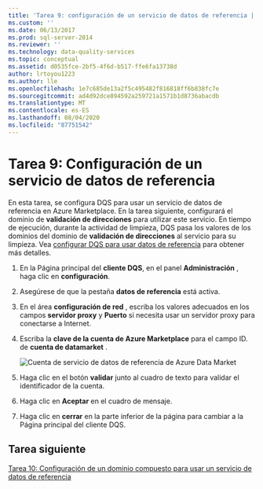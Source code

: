 ```yaml
---
title: 'Tarea 9: configuración de un servicio de datos de referencia | Microsoft Docs'
ms.custom: ''
ms.date: 06/13/2017
ms.prod: sql-server-2014
ms.reviewer: ''
ms.technology: data-quality-services
ms.topic: conceptual
ms.assetid: d0535fce-2bf5-4f6d-b517-ffe6fa13738d
author: lrtoyou1223
ms.author: lle
ms.openlocfilehash: 1e7c685de13a2f5c495482f816818ff6b838fc7e
ms.sourcegitcommit: ad4d92dce894592a259721a1571b1d8736abacdb
ms.translationtype: MT
ms.contentlocale: es-ES
ms.lasthandoff: 08/04/2020
ms.locfileid: "87751542"
---
```

# <a name="task-9-configuring-a-reference-data-service"></a>Tarea 9: Configuración de un servicio de datos de referencia
  En esta tarea, se configura DQS para usar un servicio de datos de referencia en Azure Marketplace. En la tarea siguiente, configurará el dominio de **validación de direcciones** para utilizar este servicio. En tiempo de ejecución, durante la actividad de limpieza, DQS pasa los valores de los dominios del dominio de **validación de direcciones** al servicio para su limpieza. Vea [configurar DQS para usar datos de referencia](https://msdn.microsoft.com/library/hh213070.aspx) para obtener más detalles.  
  
1.  En la Página principal del **cliente DQS**, en el panel **Administración** , haga clic en **configuración**.  
  
2.  Asegúrese de que la pestaña **datos de referencia** está activa.  
  
3.  En el área **configuración de red** , escriba los valores adecuados en los campos **servidor proxy** y **Puerto** si necesita usar un servidor proxy para conectarse a Internet.  
  
4.  Escriba la **clave de la cuenta de Azure Marketplace** para el campo ID. de **cuenta de datamarket** .  
  
     ![Cuenta de servicio de datos de referencia de Azure Data Market](../../2014/tutorials/media/et-configuringareferencedataservice.jpg "Cuenta de servicio de datos de referencia de Azure Data Market")  
  
5.  Haga clic en el botón **validar** junto al cuadro de texto para validar el identificador de la cuenta.  
  
6.  Haga clic en **Aceptar** en el cuadro de mensaje.  
  
7.  Haga clic en **cerrar** en la parte inferior de la página para cambiar a la Página principal del cliente DQS.  
  
## <a name="next-task"></a>Tarea siguiente  
 [Tarea 10: Configuración de un dominio compuesto para usar un servicio de datos de referencia](../../2014/tutorials/task-10-configuring-composite-domain-to-use-reference-data-service.md)  
  
  
